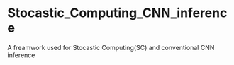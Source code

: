 # Stocastic_Computing_CNN_inference
A freamwork used for Stocastic Computing(SC) and conventional CNN inference
